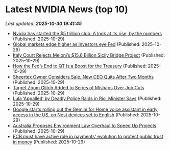 # Latest NVIDIA News (top 10)
_Last updated: **2025-10-30 19:41:45**_

- [Nvidia has started the $5 trillion club. A look at its rise, by the numbers](https://apnews.com/article/nvidia-artificial-intelligence-semiconductor-chips-2579fbc39a8e0107db3912bc7ba9a256) (Published: 2025-10-29)
- [Global markets edge higher as investors eye Fed](https://www.irishtimes.com/business/markets/2025/10/29/global-markets-edge-higher-as-investors-eye-fed/) (Published: 2025-10-29)
- [Italy Court Rejects Meloni’s $15.6 Billion Sicily Bridge Project](https://biztoc.com/x/4fbd120928e1039f) (Published: 2025-10-29)
- [How the Fed’s End to QT Is a Boost for the Treasury](https://biztoc.com/x/fb2138c6cadc71ec) (Published: 2025-10-29)
- [Sheertex Owner Considers Sale, New CEO Quits After Two Months](https://biztoc.com/x/e8524027a8cdab33) (Published: 2025-10-29)
- [Target Zoom Glitch Added to Series of Mishaps Over Job Cuts](https://biztoc.com/x/91717b61edc2a544) (Published: 2025-10-29)
- [Lula ‘Appalled’ by Deadly Police Raids in Rio, Minister Says](https://biztoc.com/x/098a11e3ad1a710e) (Published: 2025-10-29)
- [Google starts rolling out the Gemini for Home voice assistant in early access in the US, on Nest devices set to English](https://biztoc.com/x/51bad83908e589d6) (Published: 2025-10-29)
- [Australia Proposes Environment Law Overhaul to Speed Up Projects](https://biztoc.com/x/140ed0e0c5fa5da1) (Published: 2025-10-29)
- [ECB must have active role in payments' evolution to protect public trust in money](https://biztoc.com/x/ec21a8a5dd0007a4) (Published: 2025-10-29)
